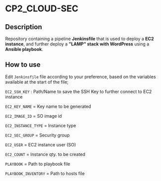 # CP2_CLOUD-SEC

Description
------------

Repository containing a pipeline **Jenkinsfile** that is used to deploy a **EC2 instance**, and further deploy a **"LAMP" stack with WordPress** using a **Ansible playbook**.

How to use
------------

Edit `Jenkinsfile` file according to your preference, based on the variables available at the start of the file;

`EC2_SSH_KEY` : Path/Name to save the SSH Key to further connect to EC2 instance

`EC2_KEY_NAME` = Key name to be generated

`EC2_IMAGE_ID` = SO image id

`EC2_INSTANCE_TYPE` = Instance type 

`EC2_SEC_GROUP` = Security group

`EC2_USER` = EC2 instance user (SO)

`EC2_COUNT` = Instance qty. to be created

`PLAYBOOK` = Path to playbook file

`PLAYBOOK_INVENTORY` = Path to hosts file
